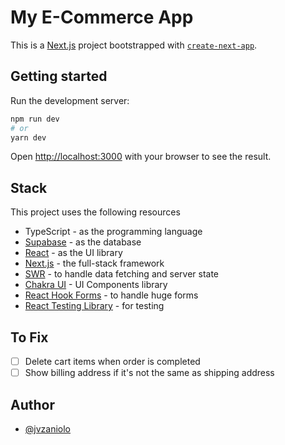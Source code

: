 # My E-Commerce App

This is a [Next.js](https://nextjs.org/) project bootstrapped with [`create-next-app`](https://github.com/vercel/next.js/tree/canary/packages/create-next-app).

## Getting started

Run the development server:

```bash
npm run dev
# or
yarn dev
```

Open [http://localhost:3000](http://localhost:3000) with your browser to see the result.

## Stack

This project uses the following resources

- TypeScript - as the programming language
- [Supabase](https://supabase.com/) - as the database
- [React](https://reactjs.org/) - as the UI library
- [Next.js](https://nextjs.org) - the full-stack framework
- [SWR](https://swr.vercel.app/) - to handle data fetching and server state
- [Chakra UI](https://chakra-ui.com/) - UI Components library
- [React Hook Forms](https://react-hook-form.com/) - to handle huge forms
- [React Testing Library](https://testing-library.com/) - for testing

## To Fix 

- [ ] Delete cart items when order is completed
- [ ] Show billing address if it's not the same as shipping address

## Author

- [@jvzaniolo](https://github.com/jvzaniolo)
